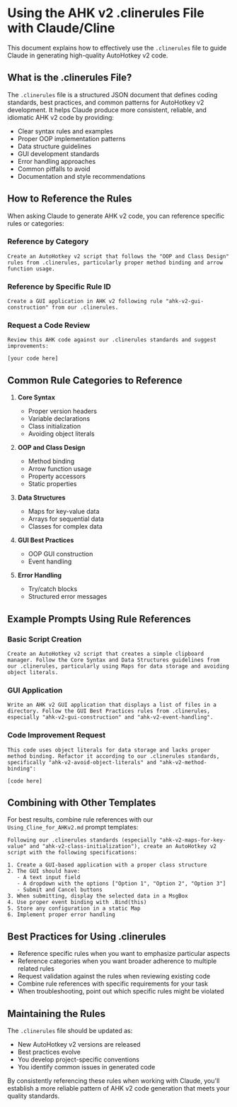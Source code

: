 # Using the AHK v2 .clinerules File with Claude/Cline

This document explains how to effectively use the `.clinerules` file to guide Claude in generating high-quality AutoHotkey v2 code.

## What is the .clinerules File?

The `.clinerules` file is a structured JSON document that defines coding standards, best practices, and common patterns for AutoHotkey v2 development. It helps Claude produce more consistent, reliable, and idiomatic AHK v2 code by providing:

- Clear syntax rules and examples
- Proper OOP implementation patterns 
- Data structure guidelines
- GUI development standards
- Error handling approaches
- Common pitfalls to avoid
- Documentation and style recommendations

## How to Reference the Rules

When asking Claude to generate AHK v2 code, you can reference specific rules or categories:

### Reference by Category

```
Create an AutoHotkey v2 script that follows the "OOP and Class Design" rules from .clinerules, particularly proper method binding and arrow function usage.
```

### Reference by Specific Rule ID

```
Create a GUI application in AHK v2 following rule "ahk-v2-gui-construction" from our .clinerules.
```

### Request a Code Review

```
Review this AHK code against our .clinerules standards and suggest improvements:

[your code here]
```

## Common Rule Categories to Reference

1. **Core Syntax**
   - Proper version headers
   - Variable declarations
   - Class initialization
   - Avoiding object literals

2. **OOP and Class Design**
   - Method binding
   - Arrow function usage
   - Property accessors
   - Static properties

3. **Data Structures**
   - Maps for key-value data
   - Arrays for sequential data
   - Classes for complex data

4. **GUI Best Practices**
   - OOP GUI construction
   - Event handling

5. **Error Handling**
   - Try/catch blocks
   - Structured error messages

## Example Prompts Using Rule References

### Basic Script Creation

```
Create an AutoHotkey v2 script that creates a simple clipboard manager. Follow the Core Syntax and Data Structures guidelines from our .clinerules, particularly using Maps for data storage and avoiding object literals.
```

### GUI Application

```
Write an AHK v2 GUI application that displays a list of files in a directory. Follow the GUI Best Practices rules from .clinerules, especially "ahk-v2-gui-construction" and "ahk-v2-event-handling".
```

### Code Improvement Request

```
This code uses object literals for data storage and lacks proper method binding. Refactor it according to our .clinerules standards, specifically "ahk-v2-avoid-object-literals" and "ahk-v2-method-binding":

[code here]
```

## Combining with Other Templates

For best results, combine rule references with our `Using_Cline_for_AHKv2.md` prompt templates:

```
Following our .clinerules standards (especially "ahk-v2-maps-for-key-value" and "ahk-v2-class-initialization"), create an AutoHotkey v2 script with the following specifications:

1. Create a GUI-based application with a proper class structure
2. The GUI should have:
   - A text input field
   - A dropdown with the options ["Option 1", "Option 2", "Option 3"]
   - Submit and Cancel buttons
3. When submitting, display the selected data in a MsgBox
4. Use proper event binding with .Bind(this)
5. Store any configuration in a static Map
6. Implement proper error handling
```

## Best Practices for Using .clinerules

- Reference specific rules when you want to emphasize particular aspects
- Reference categories when you want broader adherence to multiple related rules
- Request validation against the rules when reviewing existing code
- Combine rule references with specific requirements for your task
- When troubleshooting, point out which specific rules might be violated

## Maintaining the Rules

The `.clinerules` file should be updated as:

- New AutoHotkey v2 versions are released
- Best practices evolve
- You develop project-specific conventions
- You identify common issues in generated code

By consistently referencing these rules when working with Claude, you'll establish a more reliable pattern of AHK v2 code generation that meets your quality standards.

